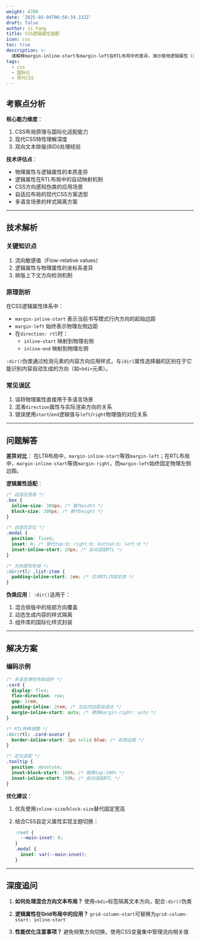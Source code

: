 ```yaml
---
weight: 4700
date: '2025-03-04T06:58:34.332Z'
draft: false
author: zi.Yang
title: CSS逻辑属性适配
icon: css
toc: true
description: >-
  请解释margin-inline-start与margin-left在RTL布局中的差异，演示使用逻辑属性（inline-size、inset）实现多语言布局适配，并说明:dir()伪类在双向排版中的应用场景。
tags:
  - css
  - 国际化
  - 现代CSS
---
```


## 考察点分析

**核心能力维度**：

1. CSS布局原理与国际化适配能力
2. 现代CSS特性理解深度
3. 双向文本排版(BiDi)处理经验

**技术评估点**：

- 物理属性与逻辑属性的本质差异
- 逻辑属性在RTL布局中的自动映射机制
- CSS方向感知伪类的应用场景
- 自适应布局的现代CSS方案选型
- 多语言场景的样式隔离方案

---

## 技术解析

### 关键知识点

1. 流向敏感值（Flow-relative values）
2. 逻辑属性与物理属性的坐标系差异
3. 排版上下文方向检测机制

### 原理剖析

在CSS逻辑属性体系中：

- `margin-inline-start` 表示当前书写模式行内方向的起始边距
- `margin-left` 始终表示物理左侧边距
- 在`direction: rtl`时：
  - `inline-start` 映射到物理右侧
  - `inline-end` 映射到物理左侧

`:dir()`伪类通过检测元素的内容方向应用样式，与`[dir]`属性选择器的区别在于它能识别内容自动生成的方向（如`<bdi>`元素）。

### 常见误区

1. 误将物理属性直接用于多语言场景
2. 混淆`direction`属性与实际渲染方向的关系
3. 错误使用`start`/`end`逻辑值与`left`/`right`物理值的对应关系

---

## 问题解答

**差异对比**：
在LTR布局中，`margin-inline-start`等效`margin-left`；在RTL布局中，`margin-inline-start`等效`margin-right`，而`margin-left`始终固定物理左侧边距。

**逻辑属性适配**：

```css
/* 自适应宽高 */
.box {
  inline-size: 300px; /* 替代width */
  block-size: 200px; /* 替代height */
}

/* 自适应定位 */
.modal {
  position: fixed;
  inset: 0; /* 替代top:0; right:0; bottom:0; left:0 */
  inset-inline-start: 20px; /* 自动适配RTL */
}

/* 方向感知布局 */
:dir(rtl) .list-item {
  padding-inline-start: 2em; /* 仅对RTL内容生效 */
}
```

**伪类应用**：
`:dir()`适用于：

1. 混合排版中的局部方向覆盖
2. 动态生成内容的样式隔离
3. 组件库的国际化样式封装

---

## 解决方案

### 编码示例

```css
/* 多语言弹性布局组件 */
.card {
  display: flex;
  flex-direction: row;
  gap: 1rem;
  padding-inline: 2rem; /* 左右内边距自适应 */
  margin-inline-start: auto; /* 替换margin-right: auto */
}

/* RTL特殊调整 */
:dir(rtl) .card-avatar {
  border-inline-start: 2px solid blue; /* 右侧边框 */
}

/* 定位适配 */
.tooltip {
  position: absolute;
  inset-block-start: 100%; /* 替换top:100% */
  inset-inline-start: 50%; /* 自动适配RTL */
}
```

**优化建议**：

1. 优先使用`inline-size`/`block-size`替代固定宽高
2. 结合CSS自定义属性实现主题切换：

   ```css
   :root {
     --main-inset: 0;
   }
   .modal {
     inset: var(--main-inset);
   }
   ```

---

## 深度追问

1. **如何处理混合方向文本布局？**
   使用`<bdi>`标签隔离文本方向，配合`:dir()`伪类

2. **逻辑属性在Grid布局中的应用？**
   `grid-column-start`可替换为`grid-column-start: inline-start`

3. **性能优化注意事项？**
   避免频繁方向切换，使用CSS变量集中管理流向相关值
